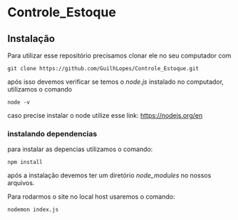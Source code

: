 # Controle_Estoque

## Instalação

Para utilizar esse repositório precisamos clonar ele no seu computador com 

```
git clone https://github.com/GuilhLopes/Controle_Estoque.git
```

após isso devemos verificar se temos o *node.js* instalado no computador, utilizamos o comando 

```
node -v
```

caso precise instalar o node utilize esse link: https://nodejs.org/en

### instalando dependencias

para instalar as depencias utilizamos o comando:

```
npm install
```

após a instalação devemos ter um diretório *node_modules* no nossos arquivos.

Para rodarmos o site no local host usaremos o comando:

```
nodemon index.js
```

